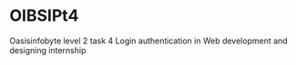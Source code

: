 # OIBSIPt4
Oasisinfobyte level 2 task 4 Login authentication in Web development and designing internship
